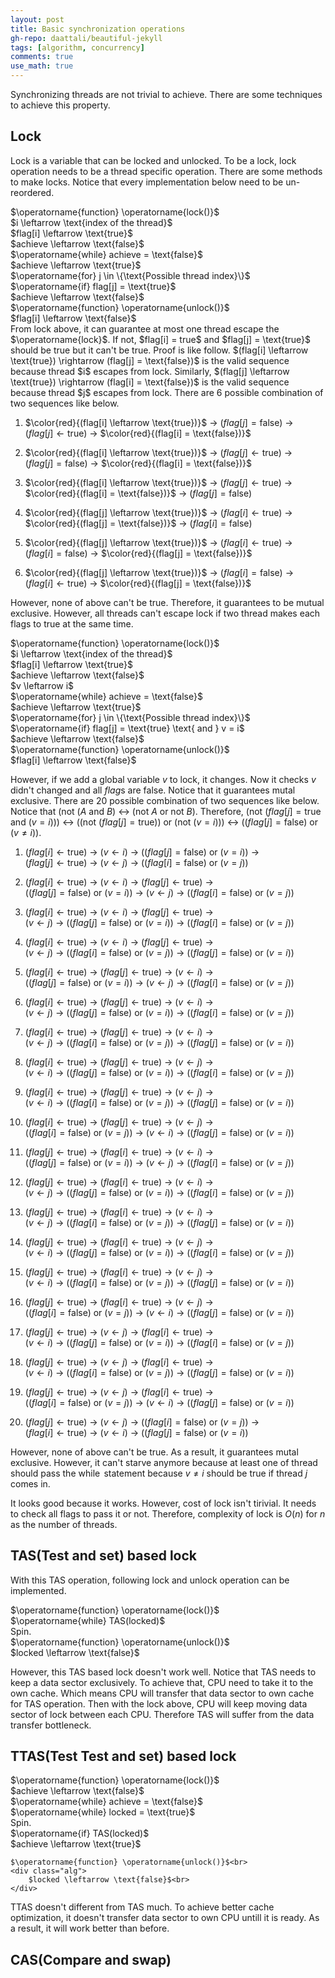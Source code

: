 ```yaml
---
layout: post
title: Basic synchronization operations
gh-repo: daattali/beautiful-jekyll
tags: [algorithm, concurrency]
comments: true
use_math: true
---
```


Synchronizing threads are not trivial to achieve.
There are some techniques to achieve this property.

## Lock
Lock is a variable that can be locked and unlocked.
To be a lock, lock operation needs to be a thread specific operation.
There are some methods to make locks.
Notice that every implementation below need to be un-reordered.

<div class="alg">
    $\operatorname{function} \operatorname{lock()}$<br>
    <div class="alg">
        $i \leftarrow \text{index of the thread}$<br>
        $flag[i] \leftarrow \text{true}$<br>
        $achieve \leftarrow \text{false}$<br>
        $\operatorname{while} achieve = \text{false}$<br>
        <div class="alg">
            $achieve \leftarrow \text{true}$<br>
            $\operatorname{for} j \in \{\text{Possible thread index}\}$<br>
            <div class="alg">
                $\operatorname{if} flag[j] = \text{true}$
                <div class="alg">
                    $achieve \leftarrow \text{false}$
                </div>
            </div>
        </div>
    </div>
    $\operatorname{function} \operatorname{unlock()}$<br>
    <div class="alg">
        $flag[i] \leftarrow \text{false}$<br>
    </div>
</div>
From lock above, it can guarantee at most one thread escape the $\operatorname{lock}$.
If not, $flag[i] = true$ and $flag[j] = \text{true}$ should be true but it can't be true.
Proof is like follow.
$(flag[i] \leftarrow \text{true}) \rightarrow (flag[j] = \text{false})$ is the valid sequence because thread $i$ escapes from lock.
Similarly, $(flag[j] \leftarrow \text{true}) \rightarrow (flag[i] = \text{false})$ is the valid sequence because thread $j$ escapes from lock.
There are 6 possible combination of two sequences like below.

1. $\color{red}{(flag[i] \leftarrow \text{true})}$ $\rightarrow$ 
$(flag[j] = \text{false})$ $\rightarrow$ 
$(flag[j] \leftarrow \text{true})$ $\rightarrow$ 
$\color{red}{(flag[i] = \text{false})}$

2. $\color{red}{(flag[i] \leftarrow \text{true})}$ $\rightarrow$ 
$(flag[j] \leftarrow \text{true})$ $\rightarrow$ 
$(flag[j] = \text{false})$ $\rightarrow$ 
$\color{red}{(flag[i] = \text{false})}$

3. $\color{red}{(flag[i] \leftarrow \text{true})}$ $\rightarrow$
$(flag[j] \leftarrow \text{true})$ $\rightarrow$ 
$\color{red}{(flag[i] = \text{false})}$ $\rightarrow$ 
$(flag[j] = \text{false})$

4. $\color{red}{(flag[j] \leftarrow \text{true})}$ $\rightarrow$ 
$(flag[i] \leftarrow \text{true})$ $\rightarrow$ 
$\color{red}{(flag[j] = \text{false})}$ $\rightarrow$ 
$(flag[i] = \text{false})$

5. $\color{red}{(flag[j] \leftarrow \text{true})}$ $\rightarrow$ 
$(flag[i] \leftarrow \text{true})$ $\rightarrow$ 
$(flag[i] = \text{false})$ $\rightarrow$ 
$\color{red}{(flag[j] = \text{false})}$

6. $\color{red}{(flag[j] \leftarrow \text{true})}$ $\rightarrow$ 
$(flag[i] = \text{false})$ $\rightarrow$ 
$(flag[i] \leftarrow \text{true})$ $\rightarrow$ 
$\color{red}{(flag[j] = \text{false})}$

However, none of above can't be true.
Therefore, it guarantees to be mutual exclusive.
However, all threads can't escape lock if two thread makes each flags to $\text{true}$ at the same time.

<div class="alg">
    $\operatorname{function} \operatorname{lock()}$<br>
    <div class="alg">
        $i \leftarrow \text{index of the thread}$<br>
        $flag[i] \leftarrow \text{true}$<br>
        $achieve \leftarrow \text{false}$<br>
        $v \leftarrow i$<br>
        $\operatorname{while} achieve = \text{false}$<br>
        <div class="alg">
            $achieve \leftarrow \text{true}$<br>
            $\operatorname{for} j \in \{\text{Possible thread index}\}$<br>
            <div class="alg">
                $\operatorname{if} flag[j] = \text{true} \text{ and } v = i$
                <div class="alg">
                    $achieve \leftarrow \text{false}$
                </div>
            </div>
        </div>
    </div>
    $\operatorname{function} \operatorname{unlock()}$<br>
    <div class="alg">
        $flag[i] \leftarrow \text{false}$<br>
    </div>
</div>

However, if we add a global variable $v$ to lock, it changes.
Now it checks $v$ didn't changed and all $flag$s are $\text{false}$.
Notice that it guarantees mutal exclusive.
There are 20 possible combination of two sequences like below.
Notice that $(\text{not } (A \text{ and } B)$ $\leftrightarrow$ $(\text{not } A \text{ or } \text{not } B)$.
Therefore, $(\text{not } (flag[j] = \text{true} \text{ and } (v = i)))$ $\leftrightarrow$
$((\text{not } (flag[j] = \text{true})) \text{ or } (\text{not } (v = i)))$ $\leftrightarrow$
$((flag[j] = \text{false}) \text{ or } (v \neq i))$.

1. $(flag[i] \leftarrow \text{true})$ $\rightarrow$
$(v \leftarrow i)$ $\rightarrow$
$((flag[j] = \text{false}) \text{ or } (v = i))$ $\rightarrow$<br>
$(flag[j] \leftarrow \text{true})$ $\rightarrow$
$(v \leftarrow j)$ $\rightarrow$
$((flag[i] = \text{false}) \text{ or } (v = j))$ 

2. $(flag[i] \leftarrow \text{true})$ $\rightarrow$
$(v \leftarrow i)$ $\rightarrow$
$(flag[j] \leftarrow \text{true})$ $\rightarrow$<br>
$((flag[j] = \text{false}) \text{ or } (v = i))$ $\rightarrow$
$(v \leftarrow j)$ $\rightarrow$
$((flag[i] = \text{false}) \text{ or } (v = j))$ 

3. $(flag[i] \leftarrow \text{true})$ $\rightarrow$
$(v \leftarrow i)$ $\rightarrow$
$(flag[j] \leftarrow \text{true})$ $\rightarrow$<br>
$(v \leftarrow j)$ $\rightarrow$
$((flag[j] = \text{false}) \text{ or } (v = i))$ $\rightarrow$
$((flag[i] = \text{false}) \text{ or } (v = j))$ 

4. $(flag[i] \leftarrow \text{true})$ $\rightarrow$
$(v \leftarrow i)$ $\rightarrow$
$(flag[j] \leftarrow \text{true})$ $\rightarrow$<br>
$(v \leftarrow j)$ $\rightarrow$
$((flag[i] = \text{false}) \text{ or } (v = j))$ $\rightarrow$
$((flag[j] = \text{false}) \text{ or } (v = i))$ 

5. $(flag[i] \leftarrow \text{true})$ $\rightarrow$
$(flag[j] \leftarrow \text{true})$ $\rightarrow$
$(v \leftarrow i)$ $\rightarrow$<br>
$((flag[j] = \text{false}) \text{ or } (v = i))$ $\rightarrow$
$(v \leftarrow j)$ $\rightarrow$
$((flag[i] = \text{false}) \text{ or } (v = j))$ 

6. $(flag[i] \leftarrow \text{true})$ $\rightarrow$
$(flag[j] \leftarrow \text{true})$ $\rightarrow$
$(v \leftarrow i)$ $\rightarrow$<br>
$(v \leftarrow j)$ $\rightarrow$
$((flag[j] = \text{false}) \text{ or } (v = i))$ $\rightarrow$
$((flag[i] = \text{false}) \text{ or } (v = j))$ 

7. $(flag[i] \leftarrow \text{true})$ $\rightarrow$
$(flag[j] \leftarrow \text{true})$ $\rightarrow$
$(v \leftarrow i)$ $\rightarrow$<br>
$(v \leftarrow j)$ $\rightarrow$
$((flag[i] = \text{false}) \text{ or } (v = j))$ $\rightarrow$
$((flag[j] = \text{false}) \text{ or } (v = i))$ 

8. $(flag[i] \leftarrow \text{true})$ $\rightarrow$
$(flag[j] \leftarrow \text{true})$ $\rightarrow$
$(v \leftarrow j)$ $\rightarrow$<br>
$(v \leftarrow i)$ $\rightarrow$
$((flag[j] = \text{false}) \text{ or } (v = i))$ $\rightarrow$
$((flag[i] = \text{false}) \text{ or } (v = j))$ 

9. $(flag[i] \leftarrow \text{true})$ $\rightarrow$
$(flag[j] \leftarrow \text{true})$ $\rightarrow$
$(v \leftarrow j)$ $\rightarrow$<br>
$(v \leftarrow i)$ $\rightarrow$
$((flag[i] = \text{false}) \text{ or } (v = j))$ $\rightarrow$
$((flag[j] = \text{false}) \text{ or } (v = i))$ 

10. $(flag[i] \leftarrow \text{true})$ $\rightarrow$
$(flag[j] \leftarrow \text{true})$ $\rightarrow$
$(v \leftarrow j)$ $\rightarrow$<br>
$((flag[i] = \text{false}) \text{ or } (v = j))$ $\rightarrow$
$(v \leftarrow i)$ $\rightarrow$
$((flag[j] = \text{false}) \text{ or } (v = i))$ 

11. $(flag[j] \leftarrow \text{true})$ $\rightarrow$
$(flag[i] \leftarrow \text{true})$ $\rightarrow$
$(v \leftarrow i)$ $\rightarrow$<br>
$((flag[j] = \text{false}) \text{ or } (v = i))$ $\rightarrow$
$(v \leftarrow j)$ $\rightarrow$
$((flag[i] = \text{false}) \text{ or } (v = j))$ 

12. $(flag[j] \leftarrow \text{true})$ $\rightarrow$
$(flag[i] \leftarrow \text{true})$ $\rightarrow$
$(v \leftarrow i)$ $\rightarrow$<br>
$(v \leftarrow j)$ $\rightarrow$
$((flag[j] = \text{false}) \text{ or } (v = i))$ $\rightarrow$
$((flag[i] = \text{false}) \text{ or } (v = j))$ 

13. $(flag[j] \leftarrow \text{true})$ $\rightarrow$
$(flag[i] \leftarrow \text{true})$ $\rightarrow$
$(v \leftarrow i)$ $\rightarrow$<br>
$(v \leftarrow j)$ $\rightarrow$
$((flag[i] = \text{false}) \text{ or } (v = j))$ $\rightarrow$
$((flag[j] = \text{false}) \text{ or } (v = i))$ 

14. $(flag[j] \leftarrow \text{true})$ $\rightarrow$
$(flag[i] \leftarrow \text{true})$ $\rightarrow$
$(v \leftarrow j)$ $\rightarrow$<br>
$(v \leftarrow i)$ $\rightarrow$
$((flag[j] = \text{false}) \text{ or } (v = i))$ $\rightarrow$
$((flag[i] = \text{false}) \text{ or } (v = j))$ 

15. $(flag[j] \leftarrow \text{true})$ $\rightarrow$
$(flag[i] \leftarrow \text{true})$ $\rightarrow$
$(v \leftarrow j)$ $\rightarrow$<br>
$(v \leftarrow i)$ $\rightarrow$
$((flag[i] = \text{false}) \text{ or } (v = j))$ $\rightarrow$
$((flag[j] = \text{false}) \text{ or } (v = i))$ 

16. $(flag[j] \leftarrow \text{true})$ $\rightarrow$
$(flag[i] \leftarrow \text{true})$ $\rightarrow$
$(v \leftarrow j)$ $\rightarrow$<br>
$((flag[i] = \text{false}) \text{ or } (v = j))$ $\rightarrow$
$(v \leftarrow i)$ $\rightarrow$
$((flag[j] = \text{false}) \text{ or } (v = i))$ 

17. $(flag[j] \leftarrow \text{true})$ $\rightarrow$
$(v \leftarrow j)$ $\rightarrow$
$(flag[i] \leftarrow \text{true})$ $\rightarrow$<br>
$(v \leftarrow i)$ $\rightarrow$
$((flag[j] = \text{false}) \text{ or } (v = i))$ $\rightarrow$
$((flag[i] = \text{false}) \text{ or } (v = j))$ 

18. $(flag[j] \leftarrow \text{true})$ $\rightarrow$
$(v \leftarrow j)$ $\rightarrow$
$(flag[i] \leftarrow \text{true})$ $\rightarrow$<br>
$(v \leftarrow i)$ $\rightarrow$
$((flag[i] = \text{false}) \text{ or } (v = j))$ $\rightarrow$
$((flag[j] = \text{false}) \text{ or } (v = i))$ 

19. $(flag[j] \leftarrow \text{true})$ $\rightarrow$
$(v \leftarrow j)$ $\rightarrow$
$(flag[i] \leftarrow \text{true})$ $\rightarrow$<br>
$((flag[i] = \text{false}) \text{ or } (v = j))$ $\rightarrow$
$(v \leftarrow i)$ $\rightarrow$
$((flag[j] = \text{false}) \text{ or } (v = i))$ 

20. $(flag[j] \leftarrow \text{true})$ $\rightarrow$
$(v \leftarrow j)$ $\rightarrow$
$((flag[i] = \text{false}) \text{ or } (v = j))$ $\rightarrow$<br>
$(flag[i] \leftarrow \text{true})$ $\rightarrow$
$(v \leftarrow i)$ $\rightarrow$
$((flag[j] = \text{false}) \text{ or } (v = i))$ 

However, none of above can't be true.
As a result, it guarantees mutal exclusive.
However, it can't starve anymore because at least one of thread should pass the $\operatorname{while}$ statement because $v \neq i$ should be true if thread $j$ comes in.

It looks good because it works.
However, cost of lock isn't tirivial.
It needs to check all flags to pass it or not.
Therefore, complexity of lock is $O(n)$ for $n$ as the number of threads. 

## TAS(Test and set) based lock

With this TAS operation, following lock and unlock operation can be implemented.

<div class="alg">
    $\operatorname{function} \operatorname{lock()}$<br>
    <div class="alg">
        $\operatorname{while} TAS(locked)$<br>
        <div class="alg">
            Spin.<br>
        </div>
    </div>
    $\operatorname{function} \operatorname{unlock()}$<br>
    <div class="alg">
        $locked \leftarrow \text{false}$<br>
    </div>
</div>

However, this TAS based lock doesn't work well.
Notice that TAS needs to keep a data sector exclusively.
To achieve that, CPU need to take it to the own cache.
Which means CPU will transfer that data sector to own cache for TAS operation.
Then with the lock above, CPU will keep moving data sector of lock between each CPU.
Therefore TAS will suffer from the data transfer bottleneck.

## TTAS(Test Test and set) based lock

<div class="alg">
    $\operatorname{function} \operatorname{lock()}$<br>
    <div class="alg">
        $achieve \leftarrow \text{false}$<br>
        $\operatorname{while} achieve = \text{false}$<br>
        <div class="alg">
            $\operatorname{while} locked = \text{true}$<br>
            <div class="alg">
                Spin.<br>
            </div>
            $\operatorname{if} TAS(locked)$<br>
            <div class="alg">
                $achieve \leftarrow \text{true}$
            </div>
        </div>
    </div>

    $\operatorname{function} \operatorname{unlock()}$<br>
    <div class="alg">
        $locked \leftarrow \text{false}$<br>
    </div>
</div>

TTAS doesn't different from TAS much.
To achieve better cache optimization, it doesn't transfer data sector to own CPU untill it is ready.
As a result, it will work better than before.

## CAS(Compare and swap)
